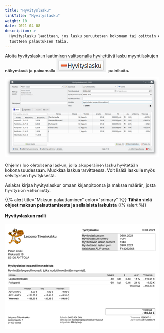 ```yaml
---
title: "Hyvityslasku"
linkTitle: "Hyvityslasku"
weight: 10
date: 2021-04-08
description: >
  Hyvityslasku laaditaan, jos lasku peruutetaan kokonaan tai osittain esimerkiksi
  tuotteen palautuksen takia.
---
```


Aloita hyvityslaskun laatiminen valitsemalla hyvitettävä lasku myyntilaskujen näkymässä ja painamalla ![**Hyvitys**](hyvitysnappi.png)-painiketta.

![Hyvityslasku laskuikkunassa](ikkuna.png)

Ohjelma luo oletuksena laskun, jolla alkuperäinen lasku hyvitetään kokonaisuudessaan. Muokkaa laskua tarvittaessa. Voit lisätä laskulle myös selvityksen hyvityksestä.

Asiakas kirjaa hyvityslaskun omaan kirjanpitoonsa ja maksaa määrän, josta hyvitys on vähennetty.

{{% alert title="Maksun palauttaminen" color="primary" %}}
**Tähän vielä ohjeet maksun palauttamisesta ja sellaisista laskuista**
{{% /alert %}}

#### Hyvityslaskun malli

![Esimerkkilasku](malli.png)
